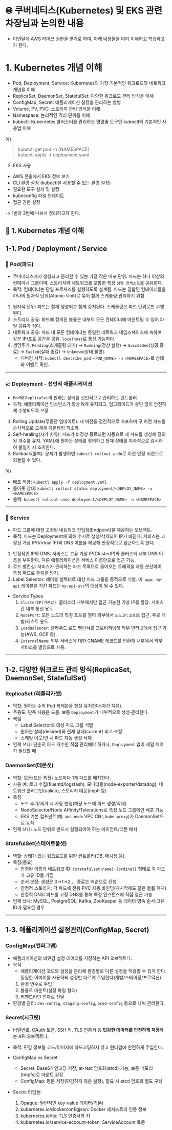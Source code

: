 # 🌐 쿠버네티스(Kubernetes) 및 EKS 관련 차장님과 논의한 내용

- 이번달에 AWS 라이브 권한을 받기로 하여, 아래 내용들을 미리 이해하고 학습하고자 한다.

# 1. Kubernetes 개념 이해

- Pod, Deployment, Service: Kubernetes의 가장 기본적인 워크로드와 네트워크 개념을 이해
- ReplicaSet, DaemonSet, StatefulSet: 다양한 워크로드 관리 방식을 이해
- ConfigMap, Secret: 애플리케이션 설정을 관리하는 방법
- Volume, PV, PVC: 스토리지 관리 방식을 이해
- Namespace: 논리적인 격리 단위를 이해
- kubectl: Kubernetes 클러스터를 관리하는 명령줄 도구인 kubectl의 기본적인 사용법 이해

예)

> kubectl get pod -n [NAMESPACE]  
> kubectl apply -f deployment.yaml

2. EKS 사용

- AWS 콘솔에서 EKS 정보 보기
- CLI 환경 설정 (kubectl을 사용할 수 있는 환경 설정)
- 필요한 도구 설치 및 설정
- kubeconfig 파일 업데이트
- 접근 권한 설정

-> 1번과 2번에 나눠서 정리하고자 한다.

## 🎯 1. Kubernetes 개념 이해

## 1-1. Pod / Deployment / Service

### 🚀 Pod(파드)

- 쿠버네티스에서 생성되고 관리할 수 있는 가장 작은 배포 단위. 파드는 하나 이상의 컨테이너 그룹이며, 스토리지와 네트워크를 포함한 특정 `실행 컨텍스트`를 공유한다.
- 목적: 컨테이너는 단일 프로세스를 실행하도록 설계됨. 파드는 결합된 컨테이너들을 하나의 원자적 단위(Atomic Unit)로 묶어 함께 스케줄링·관리하기 위함.

1. 원자적 단위: 파드는 함께 생성되고 함께 중지된다. 스케줄링은 파드 단위로만 수행된다.
2. 스토리지 공유: 파드에 정의된 볼륨은 내부의 모든 컨테이너에 마운트될 수 있어 파일 공유가 쉽다.
3. 네트워크 공유: 파드 내 모든 컨테이너는 동일한 네트워크 네임스페이스에 속하며 같은 IP/포트 공간을 공유, `localhost`로 통신 가능하다.
4. 생명주기: `Pending`(스케줄링 대기) -> `Running`(정상 실행) -> `Succeeded`(성공 종료) -> `Failed`(실패 종료) -> `Unknown`(상태 불명).
   - 디버깅 시작: `kubectl describe pod <POD_NAME> -n <NAMESPACE>`로 상태와 이벤트 확인.

---

### 📈 Deployment - 선언적 애플리케이션

- `Pod`와 `ReplicaSet`의 원하는 상태를 선언적으로 관리하는 컨트롤러.
- 목적: 애플리케이션 인스턴스가 항상 N개 유지되고, 업그레이드가 중단 없이 안전하게 수행되도록 보장.

1. Rolling Update(무중단 업데이트): 새 버전을 점진적으로 배포하며 구 버전 파드를 순차적으로 교체해 다운타임 최소화.
2. Self-healing(자가 치유): 파드가 비정상 종료되면 자동으로 새 파드를 생성해 정의된 개수를 유지. YAML에 원하는 상태를 정의하고 현재 상태를 지속적으로 감시하여 불일치 시 조치한다.
3. Rollback(롤백): 문제가 발생하면 `kubectl rollout undo`로 이전 안정 버전으로 되돌릴 수 있다.

예)

- 배포 적용: `kubectl apply -f deployment.yaml`
- 롤아웃 상태: `kubectl rollout status deployment/<DEPLOY_NAME> -n <NAMESPACE>`
- 롤백: `kubectl rollout undo deployment/<DEPLOY_NAME> -n <NAMESPACE>`

---

### 🔄 Service

- 파드 그룹에 대한 고정된 네트워크 진입점(Endpoint)을 제공하는 오브젝트.
- 목적: 파드는 Deployment에 의해 수시로 생성/삭제되어 IP가 바뀐다. 서비스는 고정된 가상 IP(Virtual IP)와 DNS 이름을 제공해 안정적으로 접근하도록 한다.

1. 안정적인 IP와 DNS: 서비스는 고유 가상 IP(ClusterIP)와 클러스터 내부 DNS 이름을 부여한다. 다른 애플리케이션은 서비스 이름만으로 접근 가능.
2. 로드 밸런싱: 서비스가 관리하는 파드 목록으로 들어오는 트래픽을 자동 분산하여 특정 파드로 쏠림을 방지.
3. Label Selector: 레이블 셀렉터로 대상 파드 그룹을 동적으로 식별. 예: `app: my-api` 레이블을 가진 파드는 `my-api-svc`의 대상이 될 수 있다.

- Service Types
  1. `ClusterIP(기본값)`: 클러스터 내부에서만 접근 가능한 가상 IP를 할당. 서비스 간 내부 통신 용도.
  2. `NodePort`: 모든 노드의 특정 포트를 열어 외부에서 `노드IP:포트`로 접근. 주로 개발/테스트 용도.
  3. `LoadBalancer`: 클라우드 로드 밸런서를 프로비저닝해 외부 인터넷에서 접근 가능(AWS, GCP 등).
  4. `ExternalName`: 외부 서비스에 대한 CNAME 레코드를 반환해 내부에서 외부 서비스를 별칭으로 사용.

---

## 1-2. 다양한 워크로드 관리 방식(ReplicaSet, DaemonSet, StatefulSet)

### ReplicaSet (레플리카셋)

- 역할: 원하는 수의 Pod 복제본을 항상 유지한다(자가 치유).
- 주용도: 단독 사용은 드묾. 보통 `Deployment`가 내부적으로 생성·관리한다.
- 핵심
  - Label Selector로 대상 파드 그룹 식별
  - 원하는 상태(desired)와 현재 상태(current) 비교·조정
  - 스케일 아웃/인 시 파드 자동 생성·삭제
- 언제 쓰나: 단순히 파드 개수만 직접 관리해야 하거나, `Deployment` 없이 세밀 제어가 필요할 때

### DaemonSet(데몬셋)

- 역할: 모든(또는 특정) 노드마다 1개 파드를 배치한다.
- 사용 예: 로그 수집(fluentd/logstash), 모니터링(node-exporter/datadog), 네트워크 플러그인(calico), 스토리지 데몬(ceph 등)
- 특징
  - 노드 추가/제거 시 자동 반영(해당 노드에 파드 생성/삭제)
  - NodeSelector/Node Affinity/Tolerations로 특정 노드 그룹에만 배포 가능
  - EKS 기본 컴포넌트(예: `aws-node` VPC CNI, `kube-proxy`)가 DaemonSet으로 동작
- 언제 쓰나: 노드 단위로 반드시 실행되어야 하는 에이전트/데몬 배치

### StatefulSet(스테이트풀셋)

- 역할: 상태가 있는 워크로드를 위한 컨트롤러(DB, 메시징 등).
- 특징(중요)
  - 안정된 이름과 네트워크 ID: `{statefulset-name}-{ordinal}` 형태로 각 파드가 고유 ID를 가짐
  - 순서 보장: 생성은 0→1→2…, 종료는 역순으로 진행
  - 안정적 스토리지: 각 파드에 전용 PVC 자동 바인딩(재시작해도 같은 볼륨 유지)
  - 안정적 DNS: 파드별 고정 DNS를 통해 특정 인스턴스에 직접 접근 가능
- 언제 쓰나: MySQL, PostgreSQL, Kafka, ZooKeeper 등 데이터 영속·순서·고유 ID가 필요한 경우

---

## 1-3. 애플리케이션 설정관리(ConfigMap, Secret)

### ConfigMap(컨피그맵)

- 애플리케이션의 비민감 설정 데이터를 저장하는 API 오브젝트다.
- 목적
  - 애플리케이션 코드와 설정을 분리해 환경별로 다른 설정을 적용할 수 있게 한다. 동일한 이미지를 사용하되 설정만 다르게 주입한다(개발/스테이징/프로덕션).
  1. 환경 변수로 주입
  2. 볼륨로 마운트(설정 파일 형태)
  3. 커맨드라인 인자로 전달
- 환경별 관리: `dev-config`, `staging-config`, `prod-config` 등으로 나눠 관리한다.

### Secret(시크릿)

- 비밀번호, OAuth 토큰, SSH 키, TLS 인증서 등 **민감한 데이터를 안전하게 저장**하는 API 오브젝트다.
- 목적: 민감 정보를 코드/이미지에 하드코딩하지 않고 런타임에 안전하게 주입한다.

- ConfigMap vs Secret
  - Secret: Base64 인코딩 저장, at-rest 암호화(etcd) 가능, 보통 메모리(tmpfs)로 마운트 권장
  - ConfigMap: 평문 저장(민감하지 않은 설정), 필요 시 etcd 암호화 별도 구성
- Secret 타입들:
  1. Opaque: 일반적인 key-value 데이터(기본)
  2. kubernetes.io/dockerconfigjson: Docker 레지스트리 인증 정보
  3. kubernetes.io/tls: TLS 인증서와 키
  4. kubernetes.io/service-account-token: ServiceAccount 토큰
